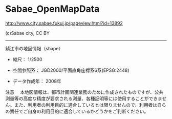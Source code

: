 Sabae_OpenMapData
=================

http://www.city.sabae.fukui.jp/pageview.html?id=13892

(c)Sabae city, CC BY

-----

鯖江市の地図情報（shape）

* 縮尺： 1/2500

* 空間参照系： JGD2000/平面直角座標系6系(EPSG:2448)

* データ作成年： 2008年


注意
　本地図情報は、都市計画関連業務のために作成されたものですが、公共測量等の高度な精度が要求される測量、各種証明等には使用することができません。また、利用者の利用目的に適合しているとは限りませんので、利用者は自らの責任でご自身の利用目的に適合しているかどうかをご判断ください。
